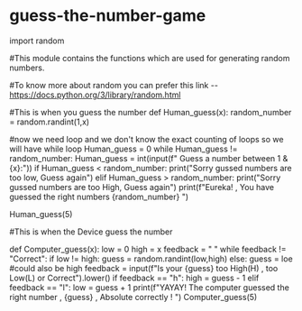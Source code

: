 # guess-the-number-game
import random

#This module contains the functions which are used for generating random numbers.

#To know more about random you can prefer this link     -- https://docs.python.org/3/library/random.html

#This is when you guess the number
def Human_guess(x):
  random_number = random.randint(1,x)

  #now we need loop and we don't know the exact counting of loops so we will have while loop
  Human_guess = 0
  while Human_guess != random_number:
    Human_guess = int(input(f" Guess a number between 1 & {x}:"))
    if Human_guess  < random_number:
      print("Sorry gussed numbers are too low, Guess again")
    elif Human_guess > random_number:
      print("Sorry gussed numbers are too High, Guess again")
  print(f"Eureka! , You have guessed the right numbers {random_number} ")

Human_guess(5)

#This is when the Device guess the number

def Computer_guess(x):
  low = 0
  high = x
  feedback = " "
  while feedback != "Correct":
     if low != high:
       guess = random.randint(low,high)
     else:
       guess = loe #could also be high
     feedback = input(f"Is your {guess} too High(H) , too Low(L) or Correct").lower()
     if feedback == "h":
      high = guess - 1
     elif feedback == "l":
      low = guess + 1
  print(f"YAYAY! The computer guessed the right number , {guess} , Absolute correctly ! ") 
Computer_guess(5)
